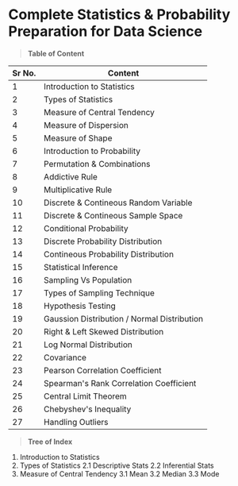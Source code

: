 # Complete Statistics & Probability Preparation for Data Science


> **Table of Content**

|Sr No.|Content|
|---|---|
|1|Introduction to Statistics|
|2|Types of Statistics|
|3|Measure of Central Tendency|
|4|Measure of Dispersion|
|5|Measure of Shape|
|6|Introduction to Probability|
|7|Permutation & Combinations|
|8|Addictive Rule|
|9|Multiplicative Rule|
|10|Discrete & Contineous Random Variable|
|11|Discrete & Contineous Sample Space|
|12|Conditional Probability|
|13|Discrete Probability Distribution|
|14|Contineous Probability Distribution|
|15|Statistical Inference|
|16|Sampling Vs Population|
|17|Types of Sampling Technique|
|18|Hypothesis Testing|
|19|Gaussion Distribution / Normal Distribution|
|20|Right & Left Skewed Distribution|
|21|Log Normal Distribution|
|22|Covariance|
|23|Pearson Correlation Coefficient|
|24|Spearman's Rank Correlation Coefficient|
|25|Central Limit Theorem|
|26|Chebyshev's Inequality|
|27|Handling Outliers|

> **Tree of Index**

1. Introduction to Statistics
2. Types of Statistics
   2.1 Descriptive Stats
   2.2 Inferential Stats
3. Measure of Central Tendency
   3.1 Mean
   3.2 Median
   3.3 Mode
  








